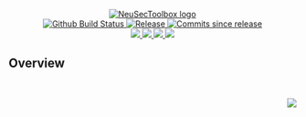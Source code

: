 <!-- markdownlint-disable -->
<p align="center">
    <a href="https://github.com/NeuSecToolbox/">
        <img src="https://cdn.wolfsoftware.com/assets/images/github/organisations/neusectoolbox/black-and-white-circle-256.png" alt="NeuSecToolbox logo" />
    </a>
    <br />
    <a href="https://github.com/NeuSecToolbox/web-crawler-framework-threadpool/actions/workflows/cicd-pipeline.yml">
        <img src="https://img.shields.io/github/actions/workflow/status/NeuSecToolbox/web-crawler-framework-threadpool/cicd-pipeline.yml?branch=master&label=cicd%20pipeline&style=for-the-badge" alt="Github Build Status" />
    </a>
    <a href="https://github.com/NeuSecToolbox/web-crawler-framework-threadpool/releases/latest">
        <img src="https://img.shields.io/github/v/release/NeuSecToolbox/web-crawler-framework-threadpool?color=blue&label=Latest%20Release&style=for-the-badge" alt="Release">
    </a>
    <a href="https://github.com/NeuSecToolbox/web-crawler-framework-threadpool/releases/latest">
        <img src="https://img.shields.io/github/commits-since/NeuSecToolbox/web-crawler-framework-threadpool/latest.svg?color=blue&style=for-the-badge" alt="Commits since release">
    </a>
    <br />
    <a href="https://github.com/NeuSecToolbox/web-crawler-framework-threadpool/blob/master/.github/CODE_OF_CONDUCT.md">
        <img src="https://img.shields.io/badge/Code%20of%20Conduct-blue?style=for-the-badge" />
    </a>
    <a href="https://github.com/NeuSecToolbox/web-crawler-framework-threadpool/blob/master/.github/CONTRIBUTING.md">
        <img src="https://img.shields.io/badge/Contributing-blue?style=for-the-badge" />
    </a>
    <a href="https://github.com/NeuSecToolbox/web-crawler-framework-threadpool/blob/master/.github/SECURITY.md">
        <img src="https://img.shields.io/badge/Report%20Security%20Concern-blue?style=for-the-badge" />
    </a>
    <a href="https://github.com/NeuSecToolbox/web-crawler-framework-threadpool/issues">
        <img src="https://img.shields.io/badge/Get%20Support-blue?style=for-the-badge" />
    </a>
</p>

## Overview

<br />
<p align="right"><a href="https://wolfsoftware.com/"><img src="https://img.shields.io/badge/Created%20by%20Wolf%20on%20behalf%20of%20Wolf%20Software-blue?style=for-the-badge" /></a></p>
